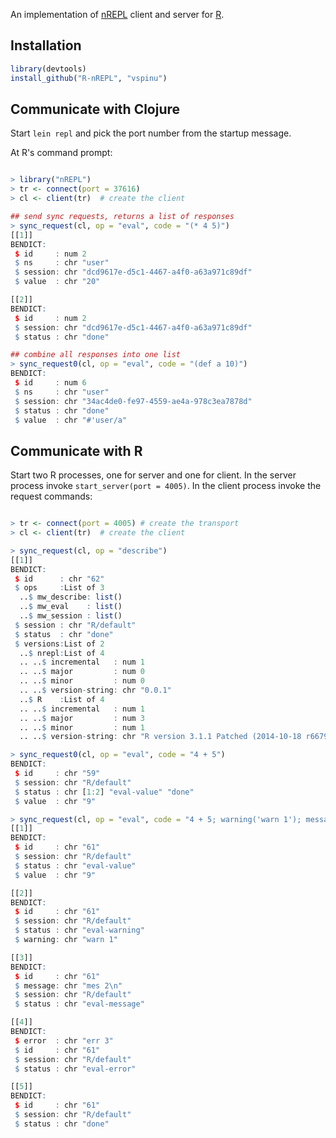 An implementation of [nREPL](https://github.com/clojure/tools.nrepl) client and
server for [R](http://www.r-project.org/).


## Installation ##

```R
library(devtools)
install_github("R-nREPL", "vspinu")
```

## Communicate with Clojure ##

Start `lein repl` and pick the port number from the startup message.

At R's command prompt:

```R

> library("nREPL")
> tr <- connect(port = 37616) 
> cl <- client(tr)  # create the client

## send sync requests, returns a list of responses
> sync_request(cl, op = "eval", code = "(* 4 5)") 
[[1]]
BENDICT:
 $ id     : num 2
 $ ns     : chr "user"
 $ session: chr "dcd9617e-d5c1-4467-a4f0-a63a971c89df"
 $ value  : chr "20"

[[2]]
BENDICT:
 $ id     : num 2
 $ session: chr "dcd9617e-d5c1-4467-a4f0-a63a971c89df"
 $ status : chr "done"

## combine all responses into one list
> sync_request0(cl, op = "eval", code = "(def a 10)")
BENDICT:
 $ id     : num 6
 $ ns     : chr "user"
 $ session: chr "34ac4de0-fe97-4559-ae4a-978c3ea7878d"
 $ status : chr "done"
 $ value  : chr "#'user/a"

```

## Communicate with R ##

Start two R processes, one for server and one for client. In the server process
invoke `start_server(port = 4005)`. In the client process invoke the request
commands:


```R

> tr <- connect(port = 4005) # create the transport
> cl <- client(tr)  # create the client

> sync_request(cl, op = "describe")
[[1]]
BENDICT:
 $ id      : chr "62"
 $ ops     :List of 3
  ..$ mw_describe: list()
  ..$ mw_eval    : list()
  ..$ mw_session : list()
 $ session : chr "R/default"
 $ status  : chr "done"
 $ versions:List of 2
  ..$ nrepl:List of 4
  .. ..$ incremental   : num 1
  .. ..$ major         : num 0
  .. ..$ minor         : num 0
  .. ..$ version-string: chr "0.0.1"
  ..$ R    :List of 4
  .. ..$ incremental   : num 1
  .. ..$ major         : num 3
  .. ..$ minor         : num 1
  .. ..$ version-string: chr "R version 3.1.1 Patched (2014-10-18 r66793)"

> sync_request0(cl, op = "eval", code = "4 + 5")
BENDICT:
 $ id     : chr "59"
 $ session: chr "R/default"
 $ status : chr [1:2] "eval-value" "done"
 $ value  : chr "9"

> sync_request(cl, op = "eval", code = "4 + 5; warning('warn 1'); message('mes 2'); stop('err 3')")
[[1]]
BENDICT:
 $ id     : chr "61"
 $ session: chr "R/default"
 $ status : chr "eval-value"
 $ value  : chr "9"

[[2]]
BENDICT:
 $ id     : chr "61"
 $ session: chr "R/default"
 $ status : chr "eval-warning"
 $ warning: chr "warn 1"

[[3]]
BENDICT:
 $ id     : chr "61"
 $ message: chr "mes 2\n"
 $ session: chr "R/default"
 $ status : chr "eval-message"

[[4]]
BENDICT:
 $ error  : chr "err 3"
 $ id     : chr "61"
 $ session: chr "R/default"
 $ status : chr "eval-error"

[[5]]
BENDICT:
 $ id     : chr "61"
 $ session: chr "R/default"
 $ status : chr "done"

```